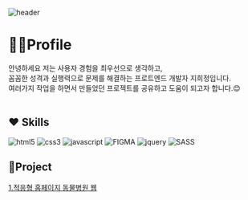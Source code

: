 ![header](https://capsule-render.vercel.app/api?type=venom&color=auto&height=200&section=header&text=Frontend&fontSize=50)

# 🙋‍♀️Profile

안녕하세요 저는 사용자 경험을 최우선으로 생각하고,<br>
꼼꼼한 성격과 실행력으로 문제를 해결하는 프로트엔드 개발자 지희정입니다.<br>
여러가지 작업을 하면서 만들었던 프로젝트를 공유하고 도움이 되고자 합니다.😊<br><br>

## ❤ Skills

<img src="https://img.shields.io/badge/HTML5-orange?style=flat-square&logo=HTML5&logoColor=white" alt="html5" />&nbsp;<img src="https://img.shields.io/badge/CSS3-blue?style=flat-square&logo=CSS&logoColor=white" alt="css3" />&nbsp;<img src="https://img.shields.io/badge/JAVASCRIPT-green?style=flat-square&logo=JAVASCRIPT&logoColor=white" alt="javascript" />&nbsp;<img src="https://img.shields.io/badge/FIGMA-pink?style=flat-square&logo=FIGMA&logoColor=white" alt="FIGMA" />&nbsp;<img src="https://img.shields.io/badge/JQUERY-skyblue?style=flat-square&logo=JQUERY&logoColor=white" alt="jquery" />&nbsp;<img src="https://img.shields.io/badge/SASS-%23cc6699?style=flat-square&logo=SASS&logoColor=white" alt="SASS" />

## 🧡Project

[1.적응형 홈페이지 동물병원 웹]([http://design2010.dothome.co.kr](https://heejung-0326.github.io/animal2025/), '닷홈으로 바로가기')<br>
